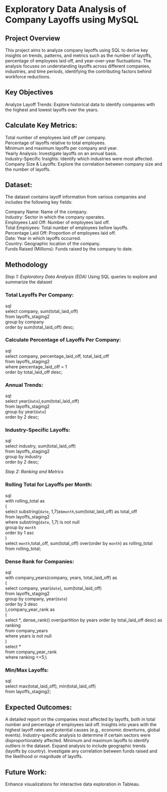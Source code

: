 # Exploratory Data Analysis of Company Layoffs using MySQL 

## Project Overview
This project aims to analyze company layoffs using SQL to derive key insights on trends, patterns, and metrics such as the number of layoffs, percentage of employees laid off, and year-over-year fluctuations. The analysis focuses on understanding layoffs across different companies, industries, and time periods, identifying the contributing factors behind workforce reductions.

## Key Objectives
Analyze Layoff Trends: Explore historical data to identify companies with the highest and lowest layoffs over the years.

## Calculate Key Metrics:
Total number of employees laid off per company.\
Percentage of layoffs relative to total employees.\
Minimum and maximum layoffs per company and year.\
Yearly Analysis: Investigate layoffs on an annual basis.\
Industry-Specific Insights: Identify which industries were most affected.\
Company Size & Layoffs: Explore the correlation between company size and the number of layoffs.

## Dataset:
The dataset contains layoff information from various companies and includes the following key fields:

Company Name: Name of the company.\
Industry: Sector in which the company operates.\
Employees Laid Off: Number of employees laid off.\
Total Employees: Total number of employees before layoffs.\
Percentage Laid Off: Proportion of employees laid off.\
Date: Year in which layoffs occurred.\
Country: Geographic location of the company.\
Funds Raised (Millions): Funds raised by the company to date.

## Methodology

*Step 1: Exploratory Data Analysis (EDA)*
Using SQL queries to explore and summarize the dataset

### Total Layoffs Per Company:
sql\
select company, sum(total_laid_off)\
from layoffs_staging2\
group by company\
order by sum(total_laid_off) desc;

### Calculate Percentage of Layoffs Per Company:
sql\
select company, percentage_laid_off, total_laid_off\
from layoffs_staging2\
where percentage_laid_off = 1\
order by total_laid_off desc;

### Annual Trends:
sql\
select year(`date`),sum(total_laid_off)\
from layoffs_staging2\
group by year(`date`)\
order by 2 desc;

### Industry-Specific Layoffs:
sql\
select industry, sum(total_laid_off)\
from layoffs_staging2\
group by industry\
order by 2 desc;

*Step 2: Ranking and Metrics*
### Rolling Total for Layoffs per Month:
sql\
with rolling_total as\
(\
select substring(`date`, 1,7)as`month`,sum(total_laid_off) as total_off\
from layoffs_staging2\
where  substring(`date`, 1,7) is not null\
group by `month`\
order by 1 asc\
)\
select `month`,total_off, sum(total_off) over(order by `month`) as rolling_total\
from rolling_total;

### Dense Rank for Companies:
sql\
with company_years(company, years, total_laid_off) as\
(\
select company, year(`date`), sum(total_laid_off)\
from layoffs_staging2\
group by company, year(`date`)\
order by 3 desc\
),company_year_rank as\
(\
select *, dense_rank() over(partition by years order by total_laid_off desc) as ranking\
from company_years\
where years is not null\
)\
select *\
from company_year_rank\
where ranking <=5;\

### Min/Max Layoffs:
sql\
select max(total_laid_off), min(total_laid_off)\
from layoffs_staging2;

## Expected Outcomes:
A detailed report on the companies most affected by layoffs, both in total number and percentage of employees laid off.
Insights into years with the highest layoff rates and potential causes (e.g., economic downturns, global events).
Industry-specific analysis to determine if certain sectors were disproportionately affected.
Minimum and maximum layoffs to identify outliers in the dataset.
Expand analysis to include geographic trends (layoffs by country).
Investigate any correlation between funds raised and the likelihood or magnitude of layoffs.

## Future Work:
Enhance visualizations for interactive data exploration in Tableau.

